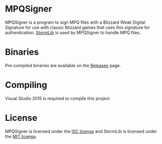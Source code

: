 MPQSigner
=========

MPQSigner is a program to sign MPQ files with a Blizzard Weak Digital Signature for use with classic Blizzard games that uses this signature for authentication. [StormLib](https://github.com/ladislav-zezula/StormLib) is used by MPQSigner to handle MPQ files.

Binaries
=========
Pre-compiled binaries are available on the [Releases](https://github.com/xboi209/MPQSigner/releases) page.

Compiling
=========
Visual Studio 2015 is required to compile this project

License
=========
MPQSigner is licensed under the [ISC license](https://opensource.org/licenses/ISC) and StormLib is licensed under the [MIT license](https://opensource.org/licenses/MIT).
